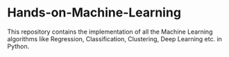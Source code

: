 # Hands-on-Machine-Learning
This repository contains the implementation of all the Machine Learning algorithms like Regression, Classification, Clustering, Deep Learning etc. in Python.
